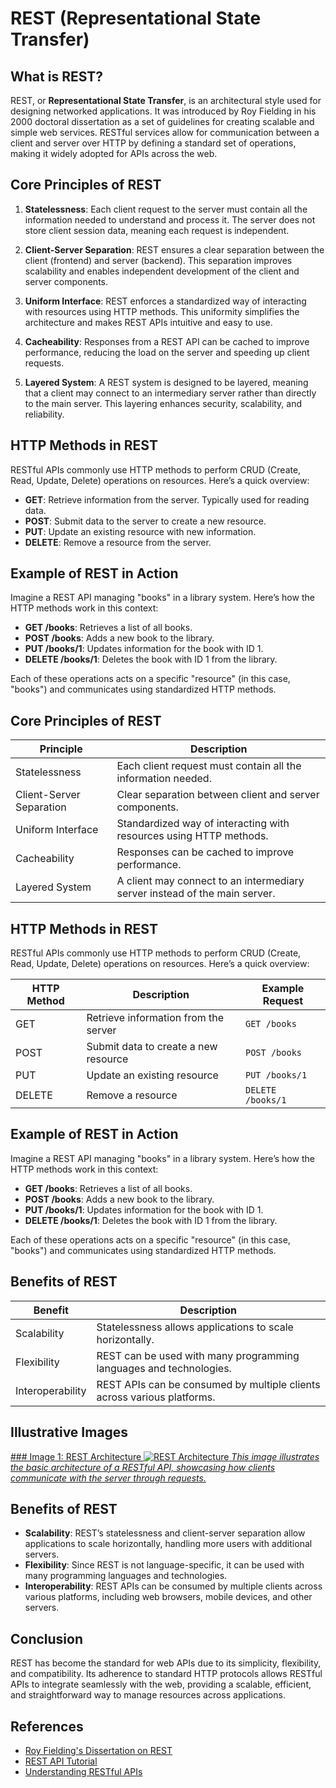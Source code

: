 # REST (Representational State Transfer)

## What is REST?
REST, or **Representational State Transfer**, is an architectural style used for designing networked applications. It was introduced by Roy Fielding in his 2000 doctoral dissertation as a set of guidelines for creating scalable and simple web services. RESTful services allow for communication between a client and server over HTTP by defining a standard set of operations, making it widely adopted for APIs across the web.

## Core Principles of REST

1. **Statelessness**: Each client request to the server must contain all the information needed to understand and process it. The server does not store client session data, meaning each request is independent.

2. **Client-Server Separation**: REST ensures a clear separation between the client (frontend) and server (backend). This separation improves scalability and enables independent development of the client and server components.

3. **Uniform Interface**: REST enforces a standardized way of interacting with resources using HTTP methods. This uniformity simplifies the architecture and makes REST APIs intuitive and easy to use.

4. **Cacheability**: Responses from a REST API can be cached to improve performance, reducing the load on the server and speeding up client requests.

5. **Layered System**: A REST system is designed to be layered, meaning that a client may connect to an intermediary server rather than directly to the main server. This layering enhances security, scalability, and reliability.

## HTTP Methods in REST

RESTful APIs commonly use HTTP methods to perform CRUD (Create, Read, Update, Delete) operations on resources. Here’s a quick overview:

- **GET**: Retrieve information from the server. Typically used for reading data.
- **POST**: Submit data to the server to create a new resource.
- **PUT**: Update an existing resource with new information.
- **DELETE**: Remove a resource from the server.

## Example of REST in Action

Imagine a REST API managing "books" in a library system. Here’s how the HTTP methods work in this context:

- **GET /books**: Retrieves a list of all books.
- **POST /books**: Adds a new book to the library.
- **PUT /books/1**: Updates information for the book with ID 1.
- **DELETE /books/1**: Deletes the book with ID 1 from the library.

Each of these operations acts on a specific "resource" (in this case, "books") and communicates using standardized HTTP methods.

## Core Principles of REST

| Principle                | Description                                                                 |
|--------------------------|-----------------------------------------------------------------------------|
| Statelessness            | Each client request must contain all the information needed.               |
| Client-Server Separation  | Clear separation between client and server components.                     |
| Uniform Interface        | Standardized way of interacting with resources using HTTP methods.         |
| Cacheability             | Responses can be cached to improve performance.                            |
| Layered System           | A client may connect to an intermediary server instead of the main server. |

## HTTP Methods in REST

RESTful APIs commonly use HTTP methods to perform CRUD (Create, Read, Update, Delete) operations on resources. Here’s a quick overview:

| HTTP Method | Description                        | Example Request     |
|-------------|------------------------------------|----------------------|
| GET         | Retrieve information from the server | `GET /books`        |
| POST        | Submit data to create a new resource | `POST /books`      |
| PUT         | Update an existing resource         | `PUT /books/1`      |
| DELETE      | Remove a resource                   | `DELETE /books/1`   |

## Example of REST in Action

Imagine a REST API managing "books" in a library system. Here’s how the HTTP methods work in this context:

- **GET /books**: Retrieves a list of all books.
- **POST /books**: Adds a new book to the library.
- **PUT /books/1**: Updates information for the book with ID 1.
- **DELETE /books/1**: Deletes the book with ID 1 from the library.

Each of these operations acts on a specific "resource" (in this case, "books") and communicates using standardized HTTP methods.

## Benefits of REST

| Benefit          | Description                                                            |
|------------------|------------------------------------------------------------------------|
| Scalability      | Statelessness allows applications to scale horizontally.               |
| Flexibility      | REST can be used with many programming languages and technologies.     |
| Interoperability | REST APIs can be consumed by multiple clients across various platforms. |


## Illustrative Images

[### Image 1: REST Architecture
![REST Architecture](https://upload.wikimedia.org/wikipedia/commons/6/6a/REST_API_logo.png)
*This image illustrates the basic architecture of a RESTful API, showcasing how clients communicate with the server through requests.*](https://images.app.goo.gl/YaMnTVqS36bTm74N7)


## Benefits of REST

- **Scalability**: REST’s statelessness and client-server separation allow applications to scale horizontally, handling more users with additional servers.
- **Flexibility**: Since REST is not language-specific, it can be used with many programming languages and technologies.
- **Interoperability**: REST APIs can be consumed by multiple clients across various platforms, including web browsers, mobile devices, and other servers.

## Conclusion

REST has become the standard for web APIs due to its simplicity, flexibility, and compatibility. Its adherence to standard HTTP protocols allows RESTful APIs to integrate seamlessly with the web, providing a scalable, efficient, and straightforward way to manage resources across applications.

## References

* [Roy Fielding's Dissertation on REST](https://www.ics.uci.edu/~fielding/pubs/dissertation/rest_arch_style.htm)
* [REST API Tutorial](https://restapitutorial.com/)
* [Understanding RESTful APIs](https://restfulapi.net/)

